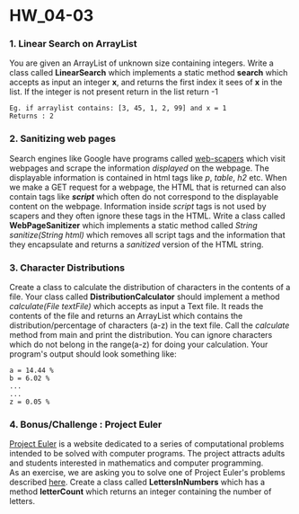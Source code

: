 # HW_04-03

### 1. Linear Search on ArrayList 
You are given an ArrayList of unknown size containing integers. Write a class called **LinearSearch** which implements a static method **search** which accepts as input an integer **x**, and returns the first index it sees of **x** in the list. If the integer is not present return in the list return -1

    Eg. if arraylist contains: [3, 45, 1, 2, 99] and x = 1
    Returns : 2

### 2. Sanitizing web pages
Search engines like Google have programs called [web-scapers](http://en.wikipedia.org/wiki/Web_scraping) which visit webpages and scrape the information *displayed* on the webpage. The displayable information is contained in html tags like *p*, *table*, *h2* etc. When we make a GET request for a webpage, the HTML that is returned can also contain tags like **_script_** which often do not correspond to the displayable content on the webpage. Information inside _script_ tags is not used by scapers and they often ignore these tags in the HTML. Write a class called **WebPageSanitizer** which implements a static method called *String sanitize(String html)* which removes all script tags and the information that they encapsulate and returns a *sanitized* version of the HTML string.

### 3. Character Distributions
Create a class to calculate the distribution of characters in the contents of a file. Your class called **DistributionCalculator** should implement a method *calculate(File textFile)* which accepts as input a Text file. It reads the contents of the file and returns an ArrayList which contains the distribution/percentage of characters (a-z) in the text file. Call the *calculate* method from main and print the distribution. You can ignore characters which do not belong in the range(a-z) for doing your calculation. Your program's output should look something like:

    a = 14.44 %
    b = 6.02 %
    ...
    ...
    z = 0.05 %

### 4. Bonus/Challenge : Project Euler 
[Project Euler](https://projecteuler.net/) is a website dedicated to a series of computational problems intended to be solved with computer programs. The project attracts adults and students interested in mathematics and computer programming.  
As an exercise, we are asking you to solve one of Project Euler's problems described [here](https://projecteuler.net/problem=17). Create a class called **LettersInNumbers** which has a method **letterCount** which returns an integer containing the number of letters.
